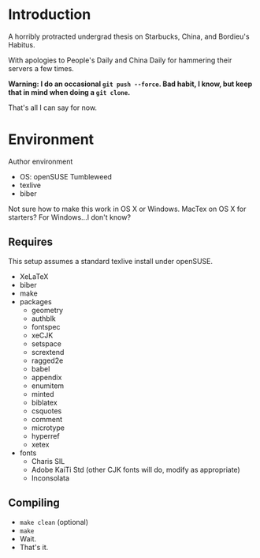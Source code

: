 # Introduction

A horribly protracted undergrad thesis on Starbucks, China, and
Bordieu's Habitus.

With apologies to People's Daily and China Daily for hammering their
servers a few times.

**Warning: I do an occasional `git push --force`. Bad habit, I know, but keep
that in mind when doing a `git clone`.**

That's all I can say for now.

# Environment

Author environment

* OS: openSUSE Tumbleweed
* texlive
* biber

Not sure how to make this work in OS X or Windows. MacTex on OS X for
starters? For Windows...I don't know?

## Requires

This setup assumes a standard texlive install under openSUSE.

* XeLaTeX
* biber
* make
* packages
	- geometry
	- authblk
	- fontspec
	- xeCJK
	- setspace
	- scrextend
	- ragged2e
	- babel
	- appendix
	- enumitem
	- minted
	- biblatex
	- csquotes
	- comment
	- microtype
	- hyperref
	- xetex
* fonts
	- Charis SIL
	- Adobe KaiTi Std (other CJK fonts will do, modify as
	  appropriate)
	- Inconsolata

## Compiling

* `make clean` (optional)
* `make`
* Wait.
* That's it.
